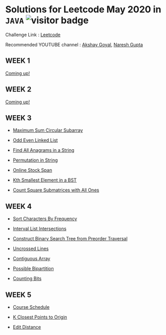 # Solutions for Leetcode May 2020 in `JAVA`  <img src="https://visitor-badge.glitch.me/badge?page_id=abhisheksurve45.leetcode-may-2020" alt="visitor badge"/>

Challenge Link : [Leetcode](https://leetcode.com/explore/challenge/card/may-leetcoding-challenge/)

Recommended YOUTUBE channel : [Akshay Goyal](https://www.youtube.com/playlist?list=PLk3HmtBxW9XWOVr8KgHHSTExTZgl354ia), [Naresh Gupta](https://www.youtube.com/playlist?list=PLamEquLLzOtiZz7VdMpVA5a-WK9TUe6JY)


## WEEK 1

[Coming up!](https://leetcode.com/explore/challenge/card/may-leetcoding-challenge/)

## WEEK 2

[Coming up!](https://leetcode.com/explore/challenge/card/may-leetcoding-challenge/)


## WEEK 3

* [Maximum Sum Circular Subarray](https://github.com/abhisheksurve45/leetcode-may-2020/blob/master/WEEK3/MaximumSumCircularSubarray.java)

* [Odd Even Linked List](https://github.com/abhisheksurve45/leetcode-may-2020/blob/master/WEEK3/OddEvenLinkedList.java)

* [Find All Anagrams in a String](https://github.com/abhisheksurve45/leetcode-may-2020/blob/master/WEEK3/FindAllAnagramsinString.java)

* [Permutation in String](https://github.com/abhisheksurve45/leetcode-may-2020/blob/master/WEEK3/PermutationinString.java)

* [Online Stock Span](https://github.com/abhisheksurve45/leetcode-may-2020/blob/master/WEEK3/OnlineStockSpan.java)

* [Kth Smallest Element in a BST](https://github.com/abhisheksurve45/leetcode-may-2020/blob/master/WEEK3/KSmallestElementinBST.java)

* [Count Square Submatrices with All Ones](https://github.com/abhisheksurve45/leetcode-may-2020/blob/master/WEEK3/CountSquareSubmatriceswithAllOnes.java)

## WEEK 4

* [Sort Characters By Frequency](https://github.com/abhisheksurve45/leetcode-may-2020/blob/master/WEEK4/SortCharactersByFrequency.java)

* [Interval List Intersections](https://github.com/abhisheksurve45/leetcode-may-2020/blob/master/WEEK4/IntervalListIntersections.java)

* [Construct Binary Search Tree from Preorder Traversal](https://github.com/abhisheksurve45/leetcode-may-2020/blob/master/WEEK4/ConstructBSTfromPreorderTraversal.java)

* [Uncrossed Lines](https://github.com/abhisheksurve45/leetcode-may-2020/blob/master/WEEK4/UncrossedLines.java)

* [Contiguous Array](https://github.com/abhisheksurve45/leetcode-may-2020/blob/master/WEEK4/ContiguousArray.java)

* [Possible Bipartition](https://github.com/abhisheksurve45/leetcode-may-2020/blob/master/WEEK4/PossibleBipartition.java)

* [Counting Bits](https://github.com/abhisheksurve45/leetcode-may-2020/blob/master/WEEK4/CountingBits.java)

## WEEK 5

* [Course Schedule](https://github.com/abhisheksurve45/leetcode-may-2020/blob/master/WEEK5/CourseSchedule.java)

* [K Closest Points to Origin](https://github.com/abhisheksurve45/leetcode-may-2020/blob/master/WEEK5/KClosestPointstoOrigin.java)

* [Edit Distance](https://github.com/abhisheksurve45/leetcode-may-2020/blob/master/WEEK5/EditDistance.java)
